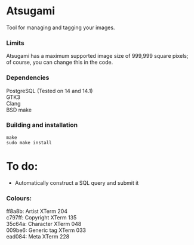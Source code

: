 Atsugami
========
Tool for managing and tagging your images.

### Limits  
Atsugami has a maximum supported image size of 999,999 square pixels; of course, you can change this in the code.

### Dependencies  
PostgreSQL (Tested on 14 and 14.1)  
GTK3  
Clang  
BSD make  

### Building  and installation
`make`  
`sudo make install`  

# To do:  
-	Automatically construct a SQL query and submit it  

### Colours:
ff8a8b: Artist		XTerm 204  
c797ff: Copyright	XTerm 135  
35c64a: Character	XTerm 048  
009be6: Generic tag	XTerm 033  
ead084: Meta		XTerm 228  
